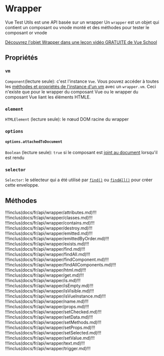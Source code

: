 # Wrapper

Vue Test Utils est une API basée sur un wrapper
Un `wrapper` est un objet qui contient un composant ou vnode monté et des méthodes pour tester le composant or vnode


<div class="vueschool"><a href="https://vueschool.io/lessons/the-wrapper-object?friend=vuejs" target="_blank" rel="sponsored noopener" title="Learn about the Wrapper object in a FREE video lesson from Vue School">Découvrez l'objet Wrapper dans une leçon vidéo GRATUITE de Vue School</a></div>

## Propriétés

### `vm`

`Component`(lecture seule): c'est l'instance `Vue`. Vous pouvez accéder à toutes les [méthodes et propriétés de l'instance d'un vm](https://vuejs.org/v2/api/#Instance-Properties) avec un `wrapper.vm`. Ceci n'existe que pour le wrapper du composant Vue ou le wrapper du composant Vue liant les éléments HTMLE.

### `element`

`HTMLElement` (lecture seule): le nœud DOM racine du wrapper

### `options`

#### `options.attachedToDocument`

`Boolean` (lecture seule): `true` si le composant est [joint au document](../options.md) lorsqu'il est rendu

### `selector`

`Selector`: le sélecteur qui a été utilisé par [`find()`](./find.md) ou [`findAll()`](./findAll.md)  pour créer cette enveloppe.

## Méthodes

!!!inclus(docs/fr/api/wrapper/attributes.md)!!!
!!!inclus(docs/fr/api/wrapper/classes.md)!!!
!!!inclus(docs/fr/api/wrapper/contains.md)!!!
!!!inclus(docs/fr/api/wrapper/destroy.md)!!!
!!!inclus(docs/fr/api/wrapper/emitted.md)!!!
!!!inclus(docs/fr/api/wrapper/emittedByOrder.md)!!!
!!!inclus(docs/fr/api/wrapper/exists.md)!!!
!!!inclus(docs/fr/api/wrapper/find.md)!!!
!!!inclus(docs/fr/api/wrapper/findAll.md)!!!
!!!inclus(docs/fr/api/wrapper/findComponent.md)!!!
!!!inclus(docs/fr/api/wrapper/findAllComponents.md)!!!
!!!inclus(docs/fr/api/wrapper/html.md)!!!
!!!inclus(docs/fr/api/wrapper/get.md)!!!
!!!inclus(docs/fr/api/wrapper/is.md)!!!
!!!inclus(docs/fr/api/wrapper/isEmpty.md)!!!
!!!inclus(docs/fr/api/wrapper/isVisible.md)!!!
!!!inclus(docs/fr/api/wrapper/isVueInstance.md)!!!
!!!inclus(docs/fr/api/wrapper/name.md)!!!
!!!inclus(docs/fr/api/wrapper/props.md)!!!
!!!inclus(docs/fr/api/wrapper/setChecked.md)!!!
!!!inclus(docs/fr/api/wrapper/setData.md)!!!
!!!inclus(docs/fr/api/wrapper/setMethods.md)!!!
!!!inclus(docs/fr/api/wrapper/setProps.md)!!!
!!!inclus(docs/fr/api/wrapper/setSelected.md)!!!
!!!inclus(docs/fr/api/wrapper/setValue.md)!!!
!!!inclus(docs/fr/api/wrapper/text.md)!!!
!!!inclus(docs/fr/api/wrapper/trigger.md)!!!
